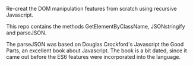 Re-creat the DOM manipulation features from scratch using recursive Javascript.

This repo contains the methods GetElementByClassName, JSONstringify and parseJSON.

The parseJSON was based on Douglas Crockford's Javascript the Good Parts, an excellent book about Javascript. 
The book is a bit dated, since it came out before the ES6 features were incorporated into the language.
